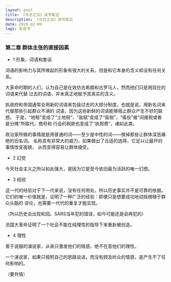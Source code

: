 ```yaml
---
layout: post
title: 《乌合之众》读书笔记
description: 《乌合之众》读书笔记
date: 2020-02-09
tags: 影音书   
---
```


### 第二章 群体主张的直接因素

* 1 形象、词语和套话

词语的影响力与其所唤起的形象有很大的关系，但是和它本身的含义却没有任何关系。

大革命时期的人们，认为自己是在效仿古希腊和古罗马人，然而他们只是用现在的词语来代替
过去的词语，并未真正地赋予其真实的含义。

执政府和帝国通常会用新的词语来包装过去的大部分制度。也就是说，用新名词来代替那些引起群众不满的
词语，因为这些新鲜的词语能够阻止群众产生不好的联想。
于是，“地租”变成了“土地税”，“盐赋”变成了“盐税”，“徭役”被“间接税或者是分摊”所取代，商号和
行会的税款也变成了“执照费”，诸如此类。

政治家所做的事情就是用普通的词——至少是中性的词——换掉那些让群体深恶痛绝的旧名词。
名称具有非常大的威力，如果做出了合适的选择，它足以让最坏的事情改变面貌，
从而变得容易让群体接受。

* 2 幻觉

今天社会主义之所以如此强大，是因为它是至今依旧最为活跃的唯一幻想。

* 3 经验

这一代的经验对于下一代来说，没有任何用处，所以历史事实并不是可靠的依据。
它们的唯一价值就是，证明了一种广泛的经验：即便只是想要成功地动摇根植于群众头脑的
谬论，也需要一代代的重复才能实现。

（所以历史会出现轮回。SARS当年犯的错误，如今可能还是会再犯的）

法国大革命证明了一个社会不能在纯理性的指导下来重新被创造。

* 4 理性

善于说服的演说家，从来只激发他们的情感，绝不在意他们的理性。

一个演说家，如果只按照自己的思路说话，而没有顾及听众的情感，是产生不了任何影响的。

（要共情）









